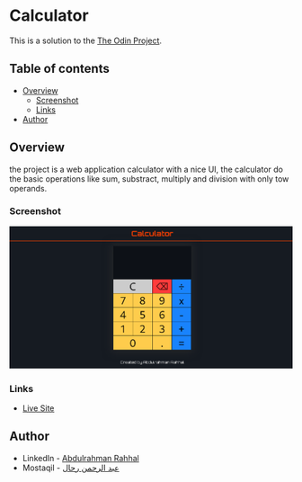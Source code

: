 # Calculator

This is a solution to the [The Odin Project](https://www.theodinproject.com).

## Table of contents

- [Overview](#overview)
  - [Screenshot](#screenshot)
  - [Links](#links)
- [Author](#author)

## Overview

the project is a web application calculator with a nice UI, the calculator do the basic operations like sum, substract, multiply and division with only tow operands.

### Screenshot

![Calculator](./screenshot.png)

### Links

- [Live Site](https://rahhaly.github.io/calculator)

## Author

- LinkedIn - [Abdulrahman Rahhal](https://www.linkedin.com/in/abdulrahman-rahhal-b28119250/)
- Mostaqil - [عبد الرحمن رحال](https://mostaql.com/u/AbdulRahman17)